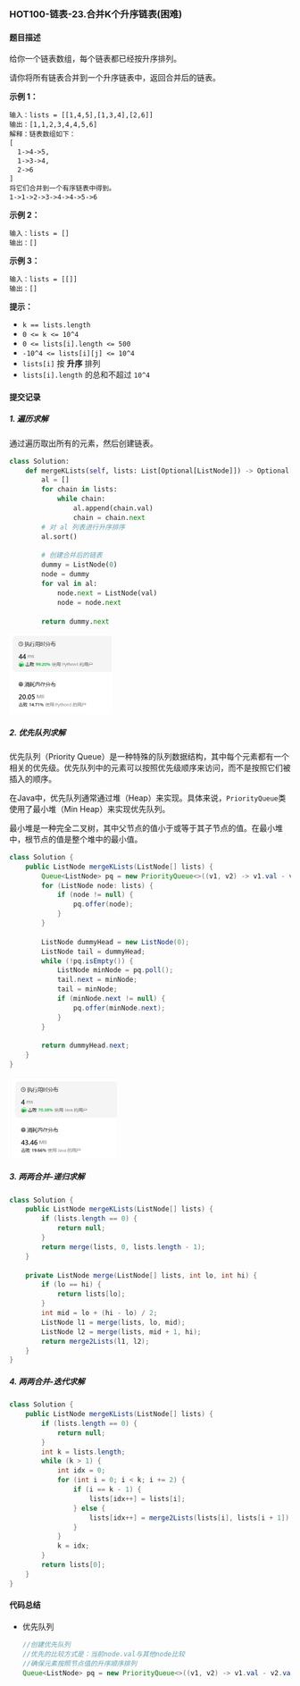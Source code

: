 ### HOT100-链表-23.合并K个升序链表(困难)

#### 题目描述

给你一个链表数组，每个链表都已经按升序排列。

请你将所有链表合并到一个升序链表中，返回合并后的链表。

**示例 1：**

```
输入：lists = [[1,4,5],[1,3,4],[2,6]]
输出：[1,1,2,3,4,4,5,6]
解释：链表数组如下：
[
  1->4->5,
  1->3->4,
  2->6
]
将它们合并到一个有序链表中得到。
1->1->2->3->4->4->5->6
```

**示例 2：**

```
输入：lists = []
输出：[]
```

**示例 3：**

```
输入：lists = [[]]
输出：[]
```

 

**提示：**

- `k == lists.length`
- `0 <= k <= 10^4`
- `0 <= lists[i].length <= 500`
- `-10^4 <= lists[i][j] <= 10^4`
- `lists[i]` 按 **升序** 排列
- `lists[i].length` 的总和不超过 `10^4`



#### 提交记录

##### 1. 遍历求解

通过遍历取出所有的元素，然后创建链表。

```python
class Solution:
    def mergeKLists(self, lists: List[Optional[ListNode]]) -> Optional[ListNode]:
        al = []
        for chain in lists:
            while chain:
                al.append(chain.val)
                chain = chain.next
        # 对 al 列表进行升序排序
        al.sort()

        # 创建合并后的链表
        dummy = ListNode(0)
        node = dummy
        for val in al:
            node.next = ListNode(val)
            node = node.next

        return dummy.next
```

<img src="images\image-20240301160512818.png" alt="image-20240301160512818" style="zoom:50%;" />



##### 2. 优先队列求解

优先队列（Priority Queue）是一种特殊的队列数据结构，其中每个元素都有一个相关的优先级。优先队列中的元素可以按照优先级顺序来访问，而不是按照它们被插入的顺序。

在Java中，优先队列通常通过堆（Heap）来实现。具体来说，`PriorityQueue`类使用了最小堆（Min Heap）来实现优先队列。

最小堆是一种完全二叉树，其中父节点的值小于或等于其子节点的值。在最小堆中，根节点的值是整个堆中的最小值。

````java
class Solution {
    public ListNode mergeKLists(ListNode[] lists) {
        Queue<ListNode> pq = new PriorityQueue<>((v1, v2) -> v1.val - v2.val);
        for (ListNode node: lists) {
            if (node != null) {
                pq.offer(node);
            }
        }

        ListNode dummyHead = new ListNode(0);
        ListNode tail = dummyHead;
        while (!pq.isEmpty()) {
            ListNode minNode = pq.poll();
            tail.next = minNode;
            tail = minNode;
            if (minNode.next != null) {
                pq.offer(minNode.next);
            }
        }

        return dummyHead.next;
    }
}
````

<img src="images\image-20240301161756656.png" alt="image-20240301161756656" style="zoom:50%;" />



##### 3. 两两合并-递归求解

````java
class Solution {
    public ListNode mergeKLists(ListNode[] lists) {
        if (lists.length == 0) {
            return null;
        }
        return merge(lists, 0, lists.length - 1);
    }

    private ListNode merge(ListNode[] lists, int lo, int hi) {
        if (lo == hi) {
            return lists[lo];
        }
        int mid = lo + (hi - lo) / 2;
        ListNode l1 = merge(lists, lo, mid);
        ListNode l2 = merge(lists, mid + 1, hi);
        return merge2Lists(l1, l2);
    }
}

````





##### 4. 两两合并-迭代求解

````java
class Solution {
    public ListNode mergeKLists(ListNode[] lists) {
        if (lists.length == 0) {
            return null;
        }
        int k = lists.length;
        while (k > 1) {
            int idx = 0;
            for (int i = 0; i < k; i += 2) {
                if (i == k - 1) {
                    lists[idx++] = lists[i];
                } else {
                    lists[idx++] = merge2Lists(lists[i], lists[i + 1]);
                }
            }
            k = idx;
        }
        return lists[0];
    }
}
````





#### 代码总结

- 优先队列

  ````java
  //创建优先队列
  //优先的比较方式是：当前node.val与其他node比较
  //确保元素按照节点值的升序顺序排列
  Queue<ListNode> pq = new PriorityQueue<>((v1, v2) -> v1.val - v2.val);
  ````
  
  
  
